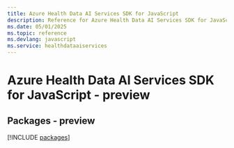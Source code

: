 ```yaml
---
title: Azure Health Data AI Services SDK for JavaScript
description: Reference for Azure Health Data AI Services SDK for JavaScript
ms.date: 05/01/2025
ms.topic: reference
ms.devlang: javascript
ms.service: healthdataaiservices
---
```

# Azure Health Data AI Services SDK for JavaScript - preview
## Packages - preview
[!INCLUDE [packages](health-data-ai-services-index.md)]